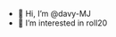 - 👋 Hi, I’m @davy-MJ
- 👀 I’m interested in roll20


<!---
davy-MJ/davy-MJ is a ✨ special ✨ repository because its `README.md` (this file) appears on your GitHub profile.
You can click the Preview link to take a look at your changes.
--->

